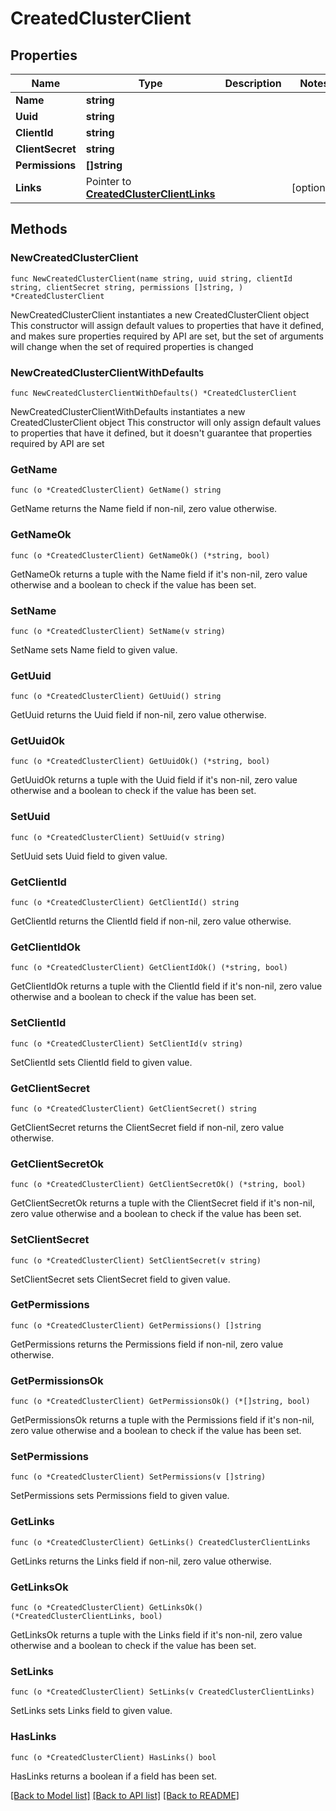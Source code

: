 # CreatedClusterClient

## Properties

Name | Type | Description | Notes
------------ | ------------- | ------------- | -------------
**Name** | **string** |  | 
**Uuid** | **string** |  | 
**ClientId** | **string** |  | 
**ClientSecret** | **string** |  | 
**Permissions** | **[]string** |  | 
**Links** | Pointer to [**CreatedClusterClientLinks**](CreatedClusterClientLinks.md) |  | [optional] 

## Methods

### NewCreatedClusterClient

`func NewCreatedClusterClient(name string, uuid string, clientId string, clientSecret string, permissions []string, ) *CreatedClusterClient`

NewCreatedClusterClient instantiates a new CreatedClusterClient object
This constructor will assign default values to properties that have it defined,
and makes sure properties required by API are set, but the set of arguments
will change when the set of required properties is changed

### NewCreatedClusterClientWithDefaults

`func NewCreatedClusterClientWithDefaults() *CreatedClusterClient`

NewCreatedClusterClientWithDefaults instantiates a new CreatedClusterClient object
This constructor will only assign default values to properties that have it defined,
but it doesn't guarantee that properties required by API are set

### GetName

`func (o *CreatedClusterClient) GetName() string`

GetName returns the Name field if non-nil, zero value otherwise.

### GetNameOk

`func (o *CreatedClusterClient) GetNameOk() (*string, bool)`

GetNameOk returns a tuple with the Name field if it's non-nil, zero value otherwise
and a boolean to check if the value has been set.

### SetName

`func (o *CreatedClusterClient) SetName(v string)`

SetName sets Name field to given value.


### GetUuid

`func (o *CreatedClusterClient) GetUuid() string`

GetUuid returns the Uuid field if non-nil, zero value otherwise.

### GetUuidOk

`func (o *CreatedClusterClient) GetUuidOk() (*string, bool)`

GetUuidOk returns a tuple with the Uuid field if it's non-nil, zero value otherwise
and a boolean to check if the value has been set.

### SetUuid

`func (o *CreatedClusterClient) SetUuid(v string)`

SetUuid sets Uuid field to given value.


### GetClientId

`func (o *CreatedClusterClient) GetClientId() string`

GetClientId returns the ClientId field if non-nil, zero value otherwise.

### GetClientIdOk

`func (o *CreatedClusterClient) GetClientIdOk() (*string, bool)`

GetClientIdOk returns a tuple with the ClientId field if it's non-nil, zero value otherwise
and a boolean to check if the value has been set.

### SetClientId

`func (o *CreatedClusterClient) SetClientId(v string)`

SetClientId sets ClientId field to given value.


### GetClientSecret

`func (o *CreatedClusterClient) GetClientSecret() string`

GetClientSecret returns the ClientSecret field if non-nil, zero value otherwise.

### GetClientSecretOk

`func (o *CreatedClusterClient) GetClientSecretOk() (*string, bool)`

GetClientSecretOk returns a tuple with the ClientSecret field if it's non-nil, zero value otherwise
and a boolean to check if the value has been set.

### SetClientSecret

`func (o *CreatedClusterClient) SetClientSecret(v string)`

SetClientSecret sets ClientSecret field to given value.


### GetPermissions

`func (o *CreatedClusterClient) GetPermissions() []string`

GetPermissions returns the Permissions field if non-nil, zero value otherwise.

### GetPermissionsOk

`func (o *CreatedClusterClient) GetPermissionsOk() (*[]string, bool)`

GetPermissionsOk returns a tuple with the Permissions field if it's non-nil, zero value otherwise
and a boolean to check if the value has been set.

### SetPermissions

`func (o *CreatedClusterClient) SetPermissions(v []string)`

SetPermissions sets Permissions field to given value.


### GetLinks

`func (o *CreatedClusterClient) GetLinks() CreatedClusterClientLinks`

GetLinks returns the Links field if non-nil, zero value otherwise.

### GetLinksOk

`func (o *CreatedClusterClient) GetLinksOk() (*CreatedClusterClientLinks, bool)`

GetLinksOk returns a tuple with the Links field if it's non-nil, zero value otherwise
and a boolean to check if the value has been set.

### SetLinks

`func (o *CreatedClusterClient) SetLinks(v CreatedClusterClientLinks)`

SetLinks sets Links field to given value.

### HasLinks

`func (o *CreatedClusterClient) HasLinks() bool`

HasLinks returns a boolean if a field has been set.


[[Back to Model list]](../README.md#documentation-for-models) [[Back to API list]](../README.md#documentation-for-api-endpoints) [[Back to README]](../README.md)


